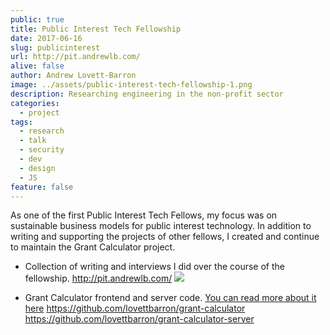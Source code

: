```yaml
---
public: true
title: Public Interest Tech Fellowship
date: 2017-06-16
slug: publicinterest
url: http://pit.andrewlb.com/
alive: false
author: Andrew Lovett-Barron
image: ../assets/public-interest-tech-fellowship-1.png
description: Researching engineering in the non-profit sector
categories:
  - project
tags:
  - research
  - talk
  - security
  - dev
  - design
  - JS
feature: false
---
```

As one of the first Public Interest Tech Fellows, my focus was on sustainable business models for public interest technology. In addition to writing and supporting the projects of other fellows, I created and continue to maintain the Grant Calculator project.

- Collection of writing and interviews I did over the course of the fellowship.
http://pit.andrewlb.com/
![](../assets/public-interest-tech-fellowship-1.png)

- Grant Calculator frontend and server code. [You can read more about it here](https://pit.andrewlb.com/grant-calculator) 
https://github.com/lovettbarron/grant-calculator
https://github.com/lovettbarron/grant-calculator-server
